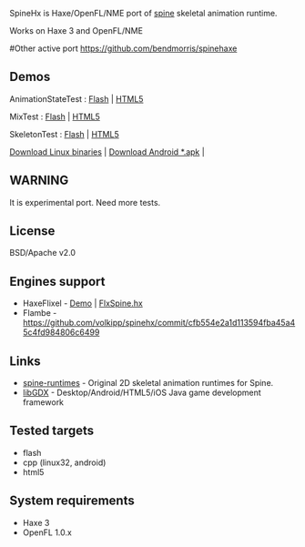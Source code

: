 SpineHx is Haxe/OpenFL/NME port of [spine](http://esotericsoftware.com/) skeletal animation runtime.

Works on Haxe 3 and OpenFL/NME

#Other active port
https://github.com/bendmorris/spinehaxe

## Demos
AnimationStateTest : [Flash](https://spinehx-demos.googlecode.com/hg/v0.2/animationstatetest/flash/index.html) |
[HTML5](https://spinehx-demos.googlecode.com/hg/v0.2/animationstatetest/html5/index.html)

MixTest : [Flash](https://spinehx-demos.googlecode.com/hg/v0.2/mixtest/flash/index.html) |
[HTML5](https://spinehx-demos.googlecode.com/hg/v0.2/mixtest/html5/index.html)

SkeletonTest : [Flash](https://spinehx-demos.googlecode.com/hg/v0.2/skeletontest/flash/index.html) |
[HTML5](https://spinehx-demos.googlecode.com/hg/v0.2/skeletontest/html5/index.html)

[Download Linux binaries](https://spinehx-demos.googlecode.com/hg/test01/linux-bin.tar.gz) |
[Download Android *.apk](https://spinehx-demos.googlecode.com/hg/test01/spinehx-AnimationStateTest-debug.apk) | 

## WARNING
It is experimental port. Need more tests.

## License
BSD/Apache v2.0

## Engines support
* HaxeFlixel - [Demo](http://haxeflixel.com/demos/FlxSpine/) | [FlxSpine.hx](https://github.com/HaxeFlixel/flixel-addons/blob/master/flixel/addons/editors/spine/FlxSpine.hx)
* Flambe - https://github.com/volkipp/spinehx/commit/cfb554e2a1d113594fba45a45c4fd984806c6499

## Links
* [spine-runtimes](https://github.com/EsotericSoftware/spine-runtimes) - Original 2D skeletal animation runtimes for Spine.
* [libGDX](https://github.com/libgdx/libgdx) - Desktop/Android/HTML5/iOS Java game development framework

## Tested targets
* flash
* cpp (linux32, android)
* html5 

## System requirements
* Haxe 3
* OpenFL 1.0.x
